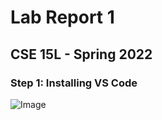 # Lab Report 1
## CSE 15L - Spring 2022

### Step 1: Installing VS Code

![Image](<img width="1439" alt="VS Code start" src="https://user-images.githubusercontent.com/66764591/162479504-d29aab61-6462-4988-ab2a-6124e6fbcc09.png">)
